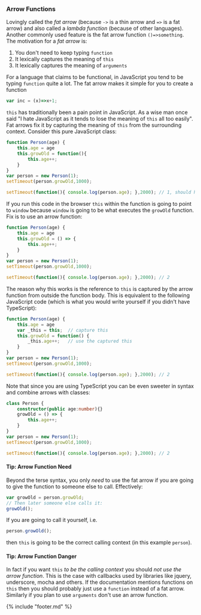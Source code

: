 ### Arrow Functions

Lovingly called the *fat arrow* (because `->` is a thin arrow and `=>` is a fat arrow) and also called a *lambda function* (because of other languages). Another commonly used feature is the fat arrow function `()=>something`. The motivation for a *fat arrow* is: 
1. You don't need to keep typing `function`
2. It lexically captures the meaning of `this`
2. It lexically captures the meaning of `arguments`

For a language that claims to be functional, in JavaScript you tend to be typing `function` quite a lot. The fat arrow makes it simple for you to create a function 
```ts
var inc = (x)=>x+1;
```
`this` has traditionally been a pain point in JavaScript. As a wise man once said "I hate JavaScript as it tends to lose the meaning of `this` all too easily". Fat arrows fix it by capturing the meaning of `this` from the surrounding context. Consider this pure JavaScript class: 

```ts
function Person(age) {
    this.age = age
    this.growOld = function(){
        this.age++;
    }
}
var person = new Person(1); 
setTimeout(person.growOld,1000);

setTimeout(function(){ console.log(person.age); },2000); // 1, should have been 2
```
If you run this code in the browser `this` within the function is going to point to `window` because `window` is going to be what executes the `growOld` function. Fix is to use an arrow function: 
```ts
function Person(age) {
    this.age = age
    this.growOld = () => {
        this.age++;
    }
}
var person = new Person(1); 
setTimeout(person.growOld,1000);

setTimeout(function(){ console.log(person.age); },2000); // 2
```
The reason why this works is the reference to `this` is captured by the arrow function from outside the function body. This is equivalent to the following JavaScript code (which is what you would write yourself if you didn't have TypeScript): 
```ts
function Person(age) {
    this.age = age
    var _this = this;  // capture this
    this.growOld = function() {
        _this.age++;   // use the captured this
    }
}
var person = new Person(1); 
setTimeout(person.growOld,1000);

setTimeout(function(){ console.log(person.age); },2000); // 2
```
Note that since you are using TypeScript you can be even sweeter in syntax and combine arrows with classes: 
```ts
class Person {
    constructor(public age:number){}    
    growOld = () => {
        this.age++;
    }
}
var person = new Person(1); 
setTimeout(person.growOld,1000);

setTimeout(function(){ console.log(person.age); },2000); // 2
```

#### Tip: Arrow Function Need
Beyond the terse syntax, you only *need* to use the fat arrow if you are going to give the function to someone else to call. Effectively: 
```ts
var growOld = person.growOld; 
// Then later someone else calls it:
growOld();
```
If you are going to call it yourself, i.e. 
```ts
person.growOld();
```
then `this` is going to be the correct calling context (in this example `person`).

#### Tip: Arrow Function Danger

In fact if you want `this` *to be the calling context* you should *not use the arrow function*. This is the case with callbacks used by libraries like jquery, underscore, mocha and others. If the documentation mentions functions on `this` then you should probably just use a `function` instead of a fat arrow. Similarly if you plan to use `arguments` don't use an arrow function.

{% include "footer.md" %}
